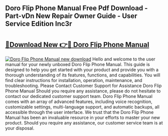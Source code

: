 ## Doro Flip Phone Manual Free Pdf Download - Part-vDn New Repair Owner Guide - User Service Edition Inc3r

# <h2><a href="http://bc98960.oget.top/?id=Doro+Flip+Phone+Manual">🔗Download New 👉🔴 Doro Flip Phone Manual</a></h2>

[![Doro Flip Phone Manual new download](https://i.imgur.com/5g1atiW.png)](http://bc98960.oget.top/?id=Doro+Flip+Phone+Manual)
Hello and welcome to the user manual for your newly unboxed Doro Flip Phone Manual. This guide is designed to help you get started with your product and provide you with a thorough understanding of its features, functions, and capabilities. You will find clear instructions for installation, operation, maintenance, and troubleshooting. Please Contact Customer Support for Assistance Doro Flip Phone Manual Should you require any assistance, please do not hesitate to contact our dedicated customer support team. Doro Flip Phone Manual comes with an array of advanced features, including voice recognition, customizable settings, multi-language support, and automatic backups, all accessible through the user interface. We trust that the Doro Flip Phone Manual has been an invaluable resource in your efforts to master your new product. Should you require any assistance, our customer service team is at your disposal.
